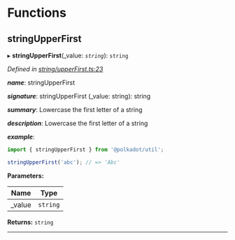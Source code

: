 

# Functions

<a id="stringupperfirst"></a>

##  stringUpperFirst

▸ **stringUpperFirst**(_value: *`string`*): `string`

*Defined in [string/upperFirst.ts:23](https://github.com/polkadot-js/common/blob/477be90/packages/util/src/string/upperFirst.ts#L23)*

*__name__*: stringUpperFirst

*__signature__*: stringUpperFirst (\_value: string): string

*__summary__*: Lowercase the first letter of a string

*__description__*: Lowercase the first letter of a string

*__example__*:   

```javascript
import { stringUpperFirst } from '@polkadot/util';

stringUpperFirst('abc'); // => 'Abc'
```

**Parameters:**

| Name | Type |
| ------ | ------ |
| _value | `string` |

**Returns:** `string`

___

